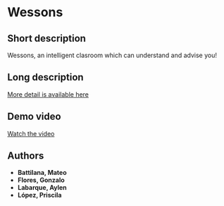 # Wessons

## Short description
Wessons, an intelligent clasroom which can understand and advise you!

## Long description
[More detail is available here](DESCRIPTION.md)

## Demo video
[Watch the video](https://youtu.be/vOgCOoy_Bx0)

## Authors
* **Battilana, Mateo**
* **Flores, Gonzalo**
* **Labarque, Aylen**
* **López, Priscila**
